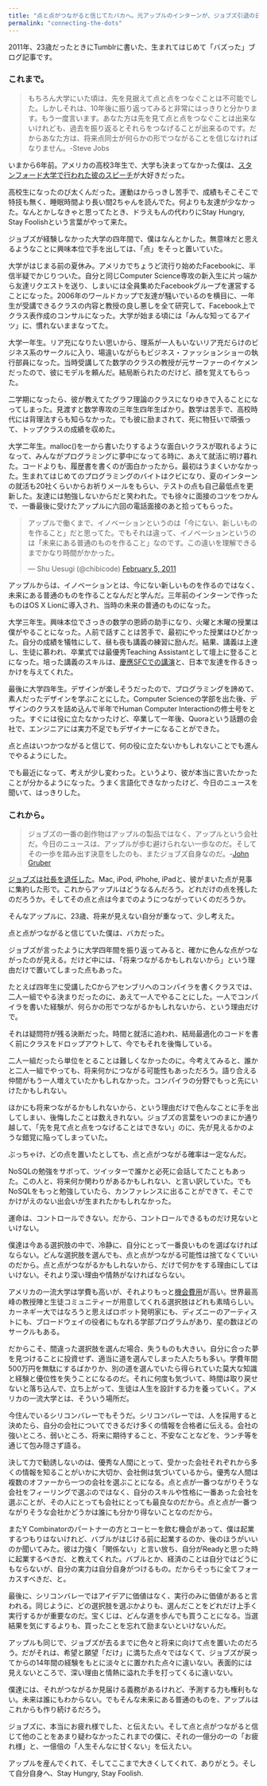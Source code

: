 ```yaml
---
title: "点と点がつながると信じてたバカへ。元アップルのインターンが、ジョブズ引退の日に思ったこと。"
permalink: "connecting-the-dots"
---
```


2011年、23歳だったときにTumblrに書いた、生まれてはじめて「バズった」ブログ記事です。

### これまで。

> もちろん大学にいた頃は、先を見据えて点と点をつなぐことは不可能でした。しかしそれは、10年後に振り返ってみると非常にはっきりと分かります。もう一度言います。あなた方は先を見て点と点をつなぐことは出来ないけれども、過去を振り返るとそれらをつなげることが出来るのです。だからあなた方は、将来点同士が何らかの形でつながることを信じなければなりません。-Steve Jobs

いまから6年前。アメリカの高校3年生で、大学も決まってなかった僕は、[スタンフォード大学で行われた彼のスピーチ](http://svlifelog.blogspot.com/2009/05/steve-jobs-speech-in-japanese.html)が大好きだった。

高校生になったのび太くんだった。運動はからっきし苦手で、成績もそこそこで特技も無く、睡眠時間より長い間2ちゃんを読んでた。何よりも友達が少なかった。なんとかしなきゃと思ってたとき、ドラえもんの代わりにStay Hungry, Stay Foolishという言葉がやって来た。

ジョブズが経験しなかった大学の四年間で、僕はなんとかした。無意味だと思えるようなことに興味本位で手を出しては、「点」をそっと置いていた。

大学がはじまる前の夏休み。アメリカでちょうど流行り始めたFacebookに、半信半疑でかじりついた。自分と同じComputer Science専攻の新入生に片っ端から友達リクエストを送り、しまいには全員集めたFacebookグループを運営することになった。2006年のワールドカップで友達が騒いでいるのを横目に、一年生が受講できるクラスの内容と教授の良し悪しを全て研究して、Facebook上でクラス表作成のコンサルになった。大学が始まる頃には「みんな知ってるアイツ」に、慣れないままなってた。

大学一年生。リア充になりたい思いから、理系が一人もいないリア充だらけのビジネス系のサークルに入り、場違いながらもビジネス・ファッションショーの執行部員になった。当時受講してた数学のクラスの教授が元サーファーのイケメンだったので、彼にモデルを頼んだ。結局断られたのだけど、顔を覚えてもらった。

二学期になったら、彼が教えてたグラフ理論のクラスになりゆきで入ることになってしまった。見渡すと数学専攻の三年生四年生ばかり。数学は苦手で、高校時代には背理法すらも知らなかった。でも彼に励まされて、死に物狂いで頑張って、トップクラスの成績を収めた。

大学二年生。malloc()を一から書いたりするような面白いクラスが取れるようになって、みんながプログラミングに夢中になってる時に、あえて就活に明け暮れた。コードよりも、履歴書を書くのが面白かったから。最初はうまくいかなかった。生まれてはじめてのプログラミングのバイトはクビになり、夏のインターンの就活も20社くらいからお祈りメールをもらい、テストの点も自己最低点を更新した。友達には勉強しないからだと笑われた。でも徐々に面接のコツをつかんで、一番最後に受けたアップルに六回の電話面接のあと拾ってもらった。

<p><blockquote class="twitter-tweet" lang="en"><p>アップルで働くまで、イノベーションというのは「今にない、新しいものを作ること」だと思ってた。でもそれは違って、イノベーションというのは「未来にある普通のものを作ること」なのです。この違いを理解できるまでかなり時間がかかった。</p>&mdash; Shu Uesugi (@chibicode) <a href="https://twitter.com/chibicode/statuses/33769337827368960">February 5, 2011</a></blockquote></p>

アップルからは、イノベーションとは、今にない新しいものを作るのではなく、未来にある普通のものを作ることなんだと学んだ。三年前のインターンで作ったものはOS X Lionに導入され、当時の未来の普通のものになった。

大学三年生。興味本位でさっきの数学の恩師の助手になり、火曜と木曜の授業は僕がやることになった。人前で話すことは苦手で、最初にやった授業はひどかった。自分の成績を犠牲にして、昼も夜も講義の練習に励んだ。結果、講義は上達し、生徒に慕われ、卒業式では最優秀Teaching Assistantとして壇上に登ることになった。培った講義のスキルは、[慶應SFCでの講演](http://togetter.com/li/159103)と、日本で友達を作るきっかけを与えてくれた。

最後に大学四年生。デザインが楽しそうだったので、プログラミングを諦めて、素人だったデザインを学ぶことにした。Computer Scienceの学部を出た後、デザインのクラスを詰め込んで半年でHuman Computer Interactionの修士号をとった。すぐには役に立たなかったけど、卒業して一年後、Quoraという話題の会社で、エンジニアには実力不足でもデザイナーになることができた。

点と点はいつかつながると信じて、何の役に立たないかもしれないことでも進んでやるようにした。

でも最近になって、考えが少し変わった。というより、彼が本当に言いたかったことが分かるようになった。うまく言語化できなかったけど、今日のニュースを聞いて、はっきりした。

### これから。

> ジョブズの一番の創作物はアップルの製品ではなく、アップルという会社だ。今日のニュースは、アップルが歩む避けられない一歩なのだ。そしてその一歩を踏み出す決意をしたのも、またジョブズ自身なのだ。-[John Gruber](http://daringfireball.net/2011/08/resigned)

[ジョブズは社長を退任した](http://jp.techcrunch.com/archives/20110824steve-jobs-resigns-from-apple/)。Mac, iPod, iPhohe, iPadと、彼がまいた点が見事に集約した形で。これからアップルはどうなるんだろう。どれだけの点を残したのだろうか。そしてその点と点は今までのようにつながっていくのだろうか。

そんなアップルに、23歳、将来が見えない自分が重なって、少し考えた。

点と点がつながると信じていた僕は、バカだった。

ジョブズが言ったように大学四年間を振り返ってみると、確かに色んな点がつながったのが見える。だけど中には、「将来つながるかもしれないから」という理由だけで置いてしまった点もあった。

たとえば四年生に受講したCからアセンブリへのコンパイラを書くクラスでは、二人一組でやる決まりだったのに、あえて一人でやることにした。一人でコンパイラを書いた経験が、何らかの形でつながるかもしれないから、という理由だけで。

それは疑問符が残る決断だった。時間と就活に追われ、結局最適化のコードを書く前にクラスをドロップアウトして、今でもそれを後悔している。

二人一組だったら単位をとることは難しくなかったのに。今考えてみると、誰かと二人一組でやっても、将来何かにつながる可能性もあっただろう。語り合える仲間がもう一人増えていたかもしれなかった。コンパイラの分野でもっと先にいけたかもしれない。

ほかにも将来つながるかもしれないから、という理由だけで色んなことに手を出してしまい、後悔したことは数えきれない。ジョブズの言葉をいつのまにか通り越して、「先を見て点と点をつなげることはできない」のに、先が見えるかのような錯覚に陥ってしまっていた。

ぶっちゃけ、どの点を置いたとしても、点と点がつながる確率は一定なんだ。

NoSQLの勉強をサボって、ツイッターで誰かと必死に会話してたこともあった。この人と、将来何か関わりがあるかもしれない、と言い訳していた。でもNoSQLをもっと勉強していたら、カンファレンスに出ることができて、そこでかけがえのない出会いが生まれたかもしれなかった。

運命は、コントロールできない。だから、コントロールできるものだけ見ないといけない。

僕達は今ある選択肢の中で、冷静に、自分にとって一番良いものを選ばなければならない。どんな選択肢を選んでも、点と点がつながる可能性は捨てなくていいのだから。点と点がつながるかもしれないから、だけで何かをする理由にしてはいけない。それより深い理由や情熱がなければならない。

アメリカの一流大学は学費も高いが、それよりもっと[機会費用](http://ja.wikipedia.org/wiki/%E6%A9%9F%E4%BC%9A%E8%B2%BB%E7%94%A8)が高い。世界最高峰の教授陣と生徒コミュニティーが用意してくれる選択肢はどれも素晴らしい。カーネギー大ではなろうと思えばロボット発明家にも、ディズニーのアーティストにも、ブロードウェイの役者にもなれる学部プログラムがあり、星の数ほどのサークルもある。

だからこそ、間違った選択肢を選んだ場合、失うものも大きい。自分に合った夢を見つけることに投資せず、適当に道を選んでしまった人たちも多い。学費年間500万円を無駄にするばかりか、別の道を選んでいたら得られていた莫大な知識と経験と優位性を失うことになるのだ。それに何度も気づいて、時間は取り戻せないと落ち込んで、立ち上がって、生徒は人生を設計する力を養っていく。アメリカの一流大学とは、そういう場所だ。

今住んでいるシリコンバレーでもそうだ。シリコンバレーでは、人を採用すると決めたら、自分の会社についてできるだけ多くの情報を合格者に伝える。会社の強いところ、弱いところ、将来に期待すること、不安なことなどを、ランチ等を通じて包み隠さず語る。

決して力で勧誘しないのは、優秀な人間にとって、受かった会社それぞれから多くの情報を知ることがいかに大切か、会社側は気づいているから。優秀な人間は複数のオファーから一つの会社を選ぶことになる。点と点が一番つながりそうな会社をフィーリングで選ぶのではなく、自分のスキルや性格に一番あった会社を選ぶことが、その人にとっても会社にとっても最良なのだから。点と点が一番つながりそうな会社かどうかは誰にも分かり得ないことなのだから。

またY Combinatorのパートナーの方とコーヒーを飲む機会があって、僕は起業するつもりはないけれど、バブルがはじける前に起業するのか、後のほうがいいのか聞いてみた。彼は力強く「関係ない」と言い放ち、自分がReadyと思った時に起業するべきだ、と教えてくれた。バブルとか、経済のことは自分ではどうにもならないが、自分の実力は自分自身がつけるもの。だからそっちに全てフォーカスすべきだ、と。

最後に、シリコンバレーではアイデアに価値はなく、実行のみに価値があると言われる。同じように、どの選択肢を選ぶかよりも、選んだことをどれだけ上手く実行するかが重要なのだ。宝くじは、どんな道を歩んでも買うことになる。当選結果を気にするよりも、買ったことを忘れて励まないといけないんだ。

アップルも同じで、ジョブズが去るまでに色々と将来に向けて点を置いたのだろう。だがそれは、希望と願望「だけ」に満ちた点々ではなくて、ジョブズが戻ってからの14年間の経験をもとに淡々とに置かれた点々に違いない。表面的には見えないところで、深い理由と情熱に溢れた手を打ってくるに違いない。

僕達には、それがつながるか見届ける義務があるけれど、予測する力も権利もない。未来は誰にもわからない。でもそんな未来にある普通のものを、アップルはこれからも作り続けるだろう。

ジョブズに、本当にお疲れ様でした、と伝えたい。そして点と点がつながると信じて他のことをあまり疑わなかったこれまでの僕に、それの一億分の一の「お疲れ様」と、一億倍の「人生そんなに甘くない」を伝えたい。

アップルを産んでくれて、そしてここまで大きくしてくれて、ありがとう。そして自分自身へ、Stay Hungry, Stay Foolish.
